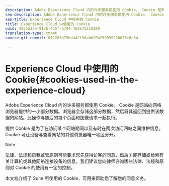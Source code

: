 ```yaml
---
description: Adobe Experience Cloud 内的许多服务都使用 Cookie。 Cookie 是网站向网络浏览器提供的一小部分数据。浏览器会存储这部分数据，然后将其返回到提供该数据的网站。此操作与随后的每个页面和图像请求一起执行。
seo-description: Adobe Experience Cloud 内的许多服务都使用 Cookie。 Cookie 是网站向网络浏览器提供的一小部分数据。浏览器会存储这部分数据，然后将其返回到提供该数据的网站。此操作与随后的每个页面和图像请求一起执行。
seo-title: Experience Cloud 中使用的 Cookie
title: Experience Cloud 中使用的 Cookie
uuid: 4255a13a-917b-4b5f-a7d4-4b2e7521d189
translation-type: tm+mt
source-git-commit: 012283d79bda42f9dabb20b25903927b075f6d54

---
```



# Experience Cloud 中使用的 Cookie{#cookies-used-in-the-experience-cloud}

Adobe Experience Cloud 内的许多服务都使用 Cookie。 Cookie 是网站向网络浏览器提供的一小部分数据。浏览器会存储这部分数据，然后将其返回到提供该数据的网站。此操作与随后的每个页面和图像请求一起执行。

提供 Cookie 是为了在访问某个网站期间以及有时在两次访问网站之间维护信息。Cookie 可让设备与查看网站的其他浏览器唯一地区分开。

>[!NOTE]
>
>法律、法规和自我监管原则可能要求您先获得访客的同意，然后才能存储或检索有关计算机或其他网络连接设备的信息。我们建议您向律师咨询哪些法律、法规和原则对 Cookie 的使用有一定的控制。

本文档介绍了 Suite 所使用的 Cookie，可用来帮助您了解您的同意义务。
